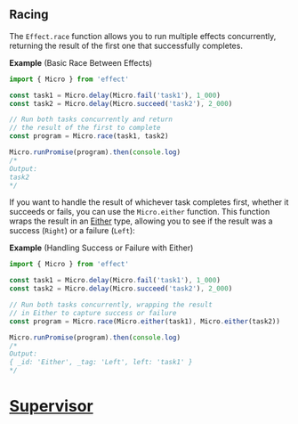 ## Racing

The `Effect.race` function allows you to run multiple effects concurrently, returning the result of the first one that successfully completes.

**Example** (Basic Race Between Effects)

```ts twoslash
import { Micro } from 'effect'

const task1 = Micro.delay(Micro.fail('task1'), 1_000)
const task2 = Micro.delay(Micro.succeed('task2'), 2_000)

// Run both tasks concurrently and return
// the result of the first to complete
const program = Micro.race(task1, task2)

Micro.runPromise(program).then(console.log)
/*
Output:
task2
*/
```

If you want to handle the result of whichever task completes first, whether it succeeds or fails, you can use the `Micro.either` function. This function wraps the result in an [Either](/docs/data-types/either/) type, allowing you to see if the result was a success (`Right`) or a failure (`Left`):

**Example** (Handling Success or Failure with Either)

```ts twoslash
import { Micro } from 'effect'

const task1 = Micro.delay(Micro.fail('task1'), 1_000)
const task2 = Micro.delay(Micro.succeed('task2'), 2_000)

// Run both tasks concurrently, wrapping the result
// in Either to capture success or failure
const program = Micro.race(Micro.either(task1), Micro.either(task2))

Micro.runPromise(program).then(console.log)
/*
Output:
{ _id: 'Either', _tag: 'Left', left: 'task1' }
*/
```

# [Supervisor](https://effect.website/docs/observability/supervisor/)
